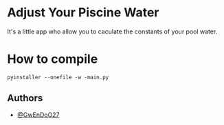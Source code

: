 
# Adjust Your Piscine Water

It's a little app who allow you to caculate the constants of your pool water.

# How to compile

```pyinstaller --onefile -w -main.py```

## Authors

- [@GwEnDoO27](https://www.github.com/GwEnDoO27)


